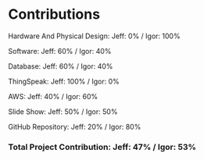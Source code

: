 # Contributions

Hardware And Physical Design: Jeff: 0% / Igor: 100%

Software: Jeff: 60% / Igor: 40%

Database: Jeff: 60% / Igor: 40%

ThingSpeak: Jeff: 100% / Igor: 0%

AWS: Jeff: 40% / Igor: 60%

Slide Show: Jeff: 50% / Igor: 50%

GitHub Repository: Jeff: 20% / Igor: 80%


### Total Project Contribution: Jeff: 47% / Igor: 53%

